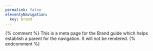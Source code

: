 ```yaml
---
permalink: false
eleventyNavigation: 
  key: brand
---
```


{% comment %}
This is a meta page for the Brand guide which helps establish a parent for the navigation. It will not be rendered.
{% endcomment %}
